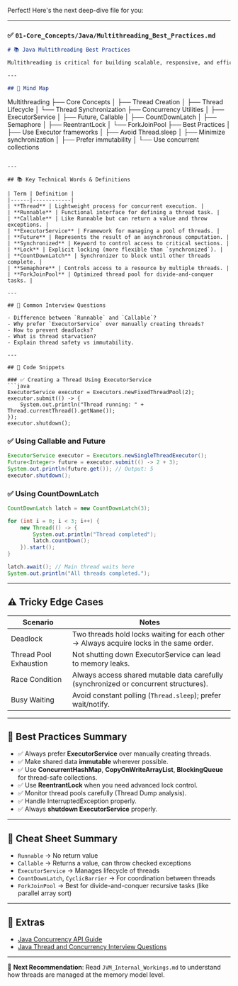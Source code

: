 Perfect! Here's the next deep-dive file for you:

---

### ✅ `01-Core_Concepts/Java/Multithreading_Best_Practices.md`

```markdown
# 📚 Java Multithreading Best Practices

Multithreading is critical for building scalable, responsive, and efficient applications — a key skill for Solutions Architects.

---

## 🧠 Mind Map

```
Multithreading
├── Core Concepts
│   ├── Thread Creation
│   ├── Thread Lifecycle
│   └── Thread Synchronization
├── Concurrency Utilities
│   ├── ExecutorService
│   ├── Future, Callable
│   ├── CountDownLatch
│   ├── Semaphore
│   ├── ReentrantLock
│   └── ForkJoinPool
├── Best Practices
│   ├── Use Executor frameworks
│   ├── Avoid Thread.sleep
│   ├── Minimize synchronization
│   ├── Prefer immutability
│   └── Use concurrent collections
```

---

## 📚 Key Technical Words & Definitions

| Term | Definition |
|------|------------|
| **Thread** | Lightweight process for concurrent execution. |
| **Runnable** | Functional interface for defining a thread task. |
| **Callable** | Like Runnable but can return a value and throw exceptions. |
| **ExecutorService** | Framework for managing a pool of threads. |
| **Future** | Represents the result of an asynchronous computation. |
| **Synchronized** | Keyword to control access to critical sections. |
| **Lock** | Explicit locking (more flexible than `synchronized`). |
| **CountDownLatch** | Synchronizer to block until other threads complete. |
| **Semaphore** | Controls access to a resource by multiple threads. |
| **ForkJoinPool** | Optimized thread pool for divide-and-conquer tasks. |

---

## 🔎 Common Interview Questions

- Difference between `Runnable` and `Callable`?
- Why prefer `ExecutorService` over manually creating threads?
- How to prevent deadlocks?
- What is thread starvation?
- Explain thread safety vs immutability.

---

## 🧪 Code Snippets

### ✅ Creating a Thread Using ExecutorService
```java
ExecutorService executor = Executors.newFixedThreadPool(2);
executor.submit(() -> {
    System.out.println("Thread running: " + Thread.currentThread().getName());
});
executor.shutdown();
```

### ✅ Using Callable and Future
```java
ExecutorService executor = Executors.newSingleThreadExecutor();
Future<Integer> future = executor.submit(() -> 2 + 3);
System.out.println(future.get()); // Output: 5
executor.shutdown();
```

### ✅ Using CountDownLatch
```java
CountDownLatch latch = new CountDownLatch(3);

for (int i = 0; i < 3; i++) {
    new Thread(() -> {
        System.out.println("Thread completed");
        latch.countDown();
    }).start();
}

latch.await(); // Main thread waits here
System.out.println("All threads completed.");
```

---

## ⚠️ Tricky Edge Cases

| Scenario | Notes |
|----------|-------|
| Deadlock | Two threads hold locks waiting for each other → Always acquire locks in the same order. |
| Thread Pool Exhaustion | Not shutting down ExecutorService can lead to memory leaks. |
| Race Condition | Always access shared mutable data carefully (synchronized or concurrent structures). |
| Busy Waiting | Avoid constant polling (`Thread.sleep`); prefer wait/notify. |

---

## 🎯 Best Practices Summary

- ✅ Always prefer **ExecutorService** over manually creating threads.
- ✅ Make shared data **immutable** wherever possible.
- ✅ Use **ConcurrentHashMap**, **CopyOnWriteArrayList**, **BlockingQueue** for thread-safe collections.
- ✅ Use **ReentrantLock** when you need advanced lock control.
- ✅ Monitor thread pools carefully (Thread Dump analysis).
- ✅ Handle InterruptedException properly.
- ✅ Always **shutdown ExecutorService** properly.

---

## 📘 Cheat Sheet Summary

- `Runnable` → No return value
- `Callable` → Returns a value, can throw checked exceptions
- `ExecutorService` → Manages lifecycle of threads
- `CountDownLatch`, `CyclicBarrier` → For coordination between threads
- `ForkJoinPool` → Best for divide-and-conquer recursive tasks (like parallel array sort)

---

## 🔗 Extras

- [Java Concurrency API Guide](https://docs.oracle.com/javase/8/docs/api/java/util/concurrent/package-summary.html)
- [Java Thread and Concurrency Interview Questions](https://www.baeldung.com/java-concurrency-interview-questions)

---

📌 **Next Recommendation**: Read `JVM_Internal_Workings.md` to understand how threads are managed at the memory model level.
```
